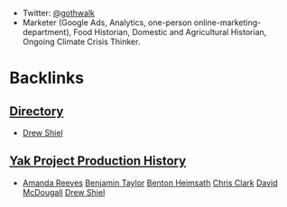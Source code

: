 - Twitter: [@gothwalk](https://www.twitter.com/gothwalk)
- Marketer (Google Ads, Analytics, one-person online-marketing-department), Food Historian, Domestic and Agricultural Historian, Ongoing Climate Crisis Thinker.

# Backlinks
## [Directory](<Directory.md>)
-  [Drew Shiel](<Drew Shiel.md>)

## [Yak Project Production History](<Yak Project Production History.md>)
- [Amanda Reeves](<Amanda Reeves.md>) [Benjamin Taylor](<Benjamin Taylor.md>) [Benton Heimsath](<Benton Heimsath.md>) [Chris Clark](<Chris Clark.md>) [David McDougall](<David McDougall.md>) [Drew Shiel](<Drew Shiel.md>)

